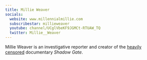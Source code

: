 ```yaml
---
title: Millie Weaver
socials:
  website: www.millennialmillie.com
  subscribestar: millieweaver
  youtube: channel/UCglVbeKF9JGMCt-RTUAW_TQ
  twitter: Millie__Weaver
---
```


Millie Weaver is an investigative reporter and creator of the
[heavily censored](/shadowgate/) documentary _Shadow Gate_.
